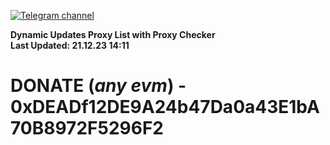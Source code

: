 [![Telegram channel](https://img.shields.io/endpoint?url=https://runkit.io/damiankrawczyk/telegram-badge/branches/master?url=https://t.me/n4z4v0d)](https://t.me/n4z4v0d) 

**Dynamic Updates Proxy List with Proxy Checker**  
**Last Updated: 21.12.23 14:11**

# DONATE (_any evm_) - 0xDEADf12DE9A24b47Da0a43E1bA70B8972F5296F2
